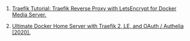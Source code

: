 1. [Traefik Tutorial: Traefik Reverse Proxy with LetsEncrypt for Docker Media Server.](https://www.smarthomebeginner.com/traefik-reverse-proxy-tutorial-for-docker/)

1. [Ultimate Docker Home Server with Traefik 2, LE, and OAuth / Authelia [2020].](https://www.smarthomebeginner.com/traefik-2-docker-tutorial/)
